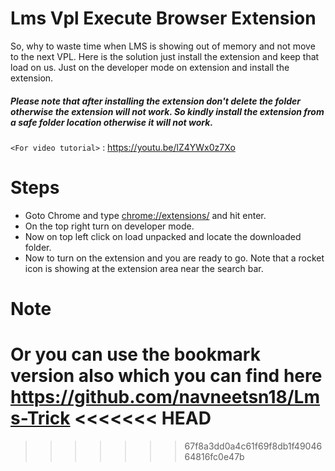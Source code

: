 # Lms Vpl Execute Browser Extension

So, why to waste time when LMS is showing out of memory and not move to the next VPL.
Here is the solution just install the extension and keep that load on us.
Just on the developer mode on extension and install the extension.

##### Please note that after installing the  extension don't delete the folder otherwise the extension will not work. So kindly install the extension from a safe folder location otherwise it will not work.


`<For video tutorial>` : <https://youtu.be/lZ4YWx0z7Xo>

# Steps

* Goto Chrome and type <chrome://extensions/> and hit enter.
* On the top right turn on developer mode.
* Now on top left click on load unpacked and locate the downloaded folder.
* Now to turn on the extension and you are ready to go. Note that a rocket icon is showing at the extension area near the search bar.

# Note

Or you can use the bookmark version also which you can find here <https://github.com/navneetsn18/Lms-Trick>
<<<<<<< HEAD
=======

>>>>>>> 67f8a3dd0a4c61f69f8db1f4904664816fc0e47b
